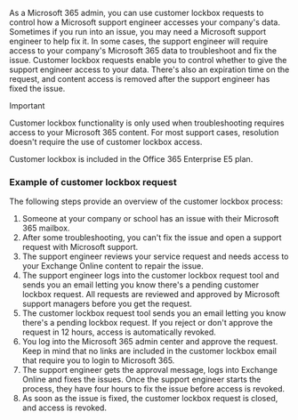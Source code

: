 As a Microsoft 365 admin, you can use customer lockbox requests to control how a Microsoft support engineer accesses your company's data. Sometimes if you run into an issue, you may need a Microsoft support engineer to help fix it. In some cases, the support engineer will require access to your company's Microsoft 365 data to troubleshoot and fix the issue. Customer lockbox requests enable you to control whether to give the support engineer access to your data. There's also an expiration time on the request, and content access is removed after the support engineer has fixed the issue.

> [!IMPORTANT]
> Customer lockbox functionality is only used when troubleshooting requires access to your Microsoft 365 content. For most support cases, resolution doesn't require the use of customer lockbox access.

Customer lockbox is included in the Office 365 Enterprise E5 plan.

### Example of customer lockbox request

The following steps provide an overview of the customer lockbox process:

1.  Someone at your company or school has an issue with their Microsoft 365 mailbox.
2.  After some troubleshooting, you can't fix the issue and open a support request with Microsoft support.
3.  The support engineer reviews your service request and needs access to your Exchange Online content to repair the issue.
4.  The support engineer logs into the customer lockbox request tool and sends you an email letting you know there's a pending customer lockbox request. All requests are reviewed and approved by Microsoft support managers before you get the request.
5.  The customer lockbox request tool sends you an email letting you know there's a pending lockbox request. If you reject or don't approve the request in 12 hours, access is automatically revoked.
6.  You log into the Microsoft 365 admin center and approve the request. Keep in mind that no links are included in the customer lockbox email that require you to login to Microsoft 365.
7.  The support engineer gets the approval message, logs into Exchange Online and fixes the issues. Once the support engineer starts the process, they have four hours to fix the issue before access is revoked.
8.  As soon as the issue is fixed, the customer lockbox request is closed, and access is revoked.
